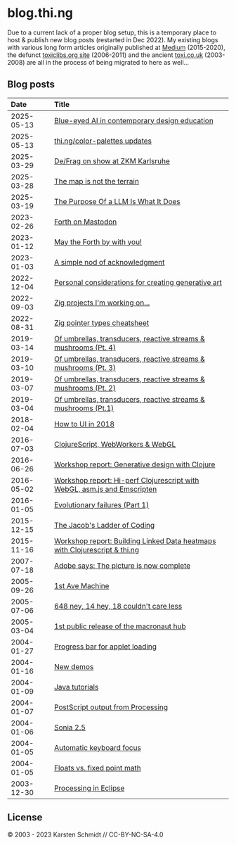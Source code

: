 # blog.thi.ng

Due to a current lack of a proper blog setup, this is a temporary place to host
& publish new blog posts (restarted in Dec 2022). My existing blogs with various
long form articles originally published at [Medium](https://medium.com/@thi.ng)
(2015-2020), the defunct [toxiclibs.org
site](https://github.com/postspectacular/toxiclibs) (2006-2011) and the ancient
[toxi.co.uk](http://toxi.co.uk/blog/) (2003-2008) are all in the process of
being migrated to here as well...

## Blog posts

| Date       | Title                                                                                                                             |
|:-----------|:----------------------------------------------------------------------------------------------------------------------------------|
| 2025-05-13 | [Blue-eyed AI in contemporary design education](2025/20250513-blue-eyed-ai.md)                                                    |
| 2025-05-13 | [thi.ng/color-palettes updates](2025/20250511-color-palettes.md)                                                                  |
| 2025-03-29 | [De/Frag on show at ZKM Karlsruhe](2025/20250329-defrag-zkm.md)                                                                   |
| 2025-03-28 | [The map is not the terrain](2025/20250328-the-map-is-not-the-terrain.md)                                                         |
| 2025-03-19 | [The Purpose Of a LLM Is What It Does](2025/20250319-llm-posiwid.md)                                                              |
| 2023-02-26 | [Forth on Mastodon](2023/20230226-forth-mastodon.md)                                                                              |
| 2023-01-12 | [May the Forth by with you!](2023/20230112-may-the-forth-be-with-you.md)                                                          |
| 2023-01-03 | [A simple nod of acknowledgment](2023/20230103-a-nod-of-acknowledgement.md)                                                       |
| 2022-12-04 | [Personal considerations for creating generative art](2022/20221204-personal-considerations.md)                                   |
| 2022-09-03 | [Zig projects I'm working on...](2022/20220903-zig-projects-wip.md)                                                               |
| 2022-08-31 | [Zig pointer types cheatsheet](2022/20220831-zig-pointer-cheatsheet.md)                                                           |
| 2019-03-14 | [Of umbrellas, transducers, reactive streams & mushrooms (Pt. 4)](2019/20190314-of-umbrellas-transducers-reactive-streams-pt4.md) |
| 2019-03-10 | [Of umbrellas, transducers, reactive streams & mushrooms (Pt. 3)](2019/20190310-of-umbrellas-transducers-reactive-streams-pt3.md) |
| 2019-03-07 | [Of umbrellas, transducers, reactive streams & mushrooms (Pt. 2)](2019/20190307-of-umbrellas-transducers-reactive-streams-pt2.md) |
| 2019-03-04 | [Of umbrellas, transducers, reactive streams & mushrooms (Pt.1)](2019/20190304-of-umbrellas-transducers-reactive-streams-pt1.md)  |
| 2018-02-04 | [How to UI in 2018](2018/20180204-how-to-ui-in-2018.md)                                                                           |
| 2016-07-03 | [ClojureScript, WebWorkers & WebGL](2016/20160703-clojurescript-webworkers-webgl.md)                                              |
| 2016-06-26 | [Workshop report: Generative design with Clojure](2016/20160626-generative-design-clojure.md)                                     |
| 2016-05-02 | [Workshop report: Hi-perf Clojurescript with WebGL, asm.js and Emscripten](2016/20160502-hiperf-clojurescript.md)                 |
| 2016-01-05 | [Evolutionary failures (Part 1)](2016/20160105-evolutionary-failures.md)                                                          |
| 2015-12-15 | [The Jacob's Ladder of Coding](2015/20151215-jacobs-ladder-of-coding.md)                                                          |
| 2015-11-16 | [Workshop report: Building Linked Data heatmaps with Clojurescript & thi.ng](2015/20151116-linked-data-clojurescript-workshop.md) |
| 2007-07-18 | [Adobe says: The picture is now complete](2007/20070718-adobe-says-the-picture-is-now-complete.md)                                |
| 2005-09-26 | [1st Ave Machine](2005/20050926-1st-ave-machine.md)                                                                               |
| 2005-07-06 | [648 ney, 14 hey, 18 couldn't care less](2005/20050706-648-ney-14-hey.md)                                                         |
| 2005-03-04 | [1st public release of the macronaut hub](2005/20050304-macronaut-hub.md)                                                         |
| 2004-01-27 | [Progress bar for applet loading](2004/20040127-progress-bar.md)                                                                  |
| 2004-01-16 | [New demos](2004/20040116-new-demos.md)                                                                                           |
| 2004-01-09 | [Java tutorials](2004/20040109-java-tutorials.md)                                                                                 |
| 2004-01-07 | [PostScript output from Processing](2004/20040107-postscript.md)                                                                  |
| 2004-01-06 | [Sonia 2.5](2004/20040106-sonia-25.md)                                                                                            |
| 2004-01-05 | [Automatic keyboard focus](2004/20040105-automatic-keyboard-focus.md)                                                             |
| 2004-01-05 | [Floats vs. fixed point math](2004/20040105-floats-vs-fixed-point-math.md)                                                        |
| 2003-12-30 | [Processing in Eclipse](2003/20031230-processing-in-eclipse.md)                                                                   |

## License

© 2003 - 2023 Karsten Schmidt // CC-BY-NC-SA-4.0
